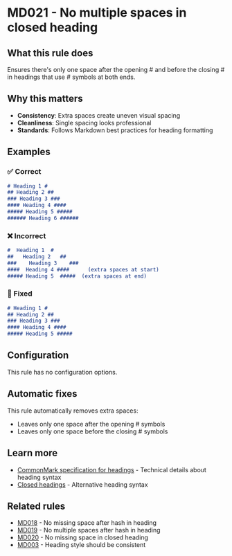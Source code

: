 # MD021 - No multiple spaces in closed heading

## What this rule does

Ensures there's only one space after the opening # and before the closing # in headings that use # symbols at both ends.

## Why this matters

- **Consistency**: Extra spaces create uneven visual spacing
- **Cleanliness**: Single spacing looks professional
- **Standards**: Follows Markdown best practices for heading formatting

## Examples

### ✅ Correct

```markdown
# Heading 1 #
## Heading 2 ##
### Heading 3 ###
#### Heading 4 ####
##### Heading 5 #####
###### Heading 6 ######
```

### ❌ Incorrect

<!-- rumdl-disable MD021 -->

```markdown
#  Heading 1  #
##   Heading 2   ##
###    Heading 3    ###
####  Heading 4 ####      (extra spaces at start)
##### Heading 5  #####  (extra spaces at end)
```

<!-- rumdl-enable MD021 -->

### 🔧 Fixed

```markdown
# Heading 1 #
## Heading 2 ##
### Heading 3 ###
#### Heading 4 ####
##### Heading 5 #####
```

## Configuration

This rule has no configuration options.

## Automatic fixes

This rule automatically removes extra spaces:

- Leaves only one space after the opening # symbols
- Leaves only one space before the closing # symbols

## Learn more

- [CommonMark specification for headings](https://spec.commonmark.org/0.31.2/#atx-headings) - Technical details about heading syntax
- [Closed headings](https://www.markdownguide.org/basic-syntax/#alternate-syntax) - Alternative heading syntax

## Related rules

- [MD018](md018.md) - No missing space after hash in heading
- [MD019](md019.md) - No multiple spaces after hash in heading
- [MD020](md020.md) - No missing space in closed heading
- [MD003](md003.md) - Heading style should be consistent
